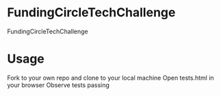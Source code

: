 # FundingCircleTechChallenge
FundingCircleTechChallenge

# Usage
Fork to your own repo and clone to your local machine
Open tests.html in your browser
Observe tests passing
